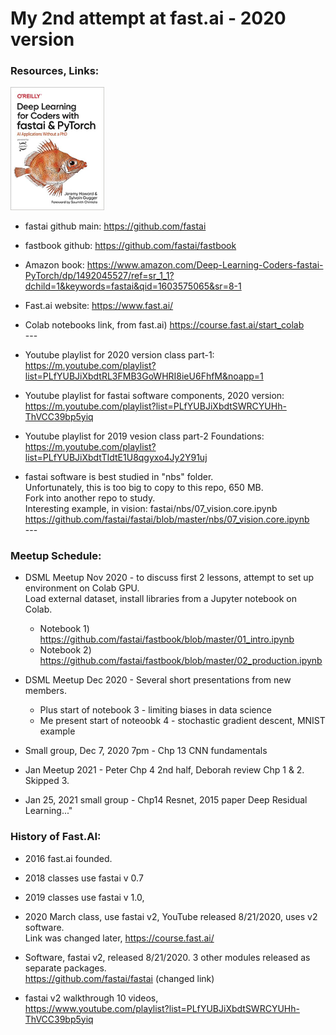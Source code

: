 # My 2nd attempt at fast.ai - 2020 version  

### Resources, Links:  

   <img src="./fastbook.jpg" alt="fastbook image" width="150">  
   
  * fastai github main:  https://github.com/fastai   
  * fastbook github: https://github.com/fastai/fastbook   
  * Amazon book:  https://www.amazon.com/Deep-Learning-Coders-fastai-PyTorch/dp/1492045527/ref=sr_1_1?dchild=1&keywords=fastai&qid=1603575065&sr=8-1   
  * Fast.ai website:  https://www.fast.ai/  
  * Colab notebooks link, from fast.ai)  https://course.fast.ai/start_colab  
    \-\-\-  

  * Youtube playlist for 2020 version class part-1:  
  https://m.youtube.com/playlist?list=PLfYUBJiXbdtRL3FMB3GoWHRI8ieU6FhfM&noapp=1  
  * Youtube playlist for fastai software components, 2020 version:  
  https://m.youtube.com/playlist?list=PLfYUBJiXbdtSWRCYUHh-ThVCC39bp5yiq  
  * Youtube playlist for 2019 vesion class part-2 Foundations:  
  https://m.youtube.com/playlist?list=PLfYUBJiXbdtTIdtE1U8qgyxo4Jy2Y91uj   
  
  * fastai software is best studied in "nbs" folder.  
    Unfortunately, this is too big to copy to this repo, 650 MB.  
    Fork into another repo to study.  
      Interesting example, in vision: fastai/nbs/07_vision.core.ipynb  
      https://github.com/fastai/fastai/blob/master/nbs/07_vision.core.ipynb  
      \-\-\-   
  
### Meetup Schedule:    
  
  * DSML Meetup Nov 2020 - to discuss first 2 lessons, attempt to set up environment on Colab GPU.  
    Load external dataset, install libraries from a Jupyter notebook on Colab.  
      * Notebook 1)  https://github.com/fastai/fastbook/blob/master/01_intro.ipynb  
      * Notebook 2)  https://github.com/fastai/fastbook/blob/master/02_production.ipynb  
      
  * DSML Meetup Dec 2020 - Several short presentations from new members.  
     * Plus start of notebook 3 - limiting biases in data science  
     * Me present start of noteoobk 4 - stochastic gradient descent, MNIST example  
     
  * Small group, Dec 7, 2020 7pm - Chp 13 CNN fundamentals   
     
  * Jan Meetup 2021 - Peter Chp 4 2nd half, Deborah review Chp 1 & 2. Skipped 3.     

  * Jan 25, 2021 small group - Chp14 Resnet, 2015 paper Deep Residual Learning..."  

### History of Fast.AI:

  * 2016 fast.ai founded.  
  * 2018 classes use fastai v 0.7   
  * 2019 classes use fastai v 1.0,    
  * 2020 March class, use fastai v2, YouTube released 8/21/2020, uses v2 software.  
    Link was changed later, https://course.fast.ai/

  * Software, fastai v2, released 8/21/2020. 
    3 other modules released as separate packages.    
    https://github.com/fastai/fastai  (changed link)  

  * fastai v2 walkthrough 10 videos,  
    https://www.youtube.com/playlist?list=PLfYUBJiXbdtSWRCYUHh-ThVCC39bp5yiq  


